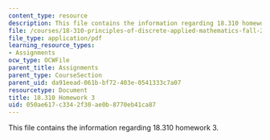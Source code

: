 ```yaml
---
content_type: resource
description: This file contains the information regarding 18.310 homework 3.
file: /courses/18-310-principles-of-discrete-applied-mathematics-fall-2013/050ae617c3342f30ae0b8770eb41ca87_MIT18_310F13_Homework3.pdf
file_type: application/pdf
learning_resource_types:
- Assignments
ocw_type: OCWFile
parent_title: Assignments
parent_type: CourseSection
parent_uid: da91eead-061b-bf72-403e-0541333c7a07
resourcetype: Document
title: 18.310 Homework 3
uid: 050ae617-c334-2f30-ae0b-8770eb41ca87
---
```

This file contains the information regarding 18.310 homework 3.

